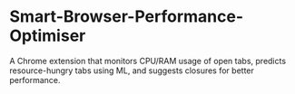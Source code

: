 # Smart-Browser-Performance-Optimiser
A Chrome extension that monitors CPU/RAM usage of open tabs, predicts resource-hungry tabs using ML, and suggests closures for better performance.
